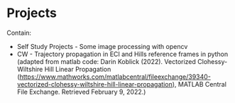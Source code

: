 # Projects
Contain:
* Self Study Projects - Some image processing with opencv
* CW - Trajectory propagation in ECI and Hills reference frames in python
(adapted from matlab code: Darin Koblick (2022). Vectorized Clohessy-Wiltshire Hill Linear Propagation (https://www.mathworks.com/matlabcentral/fileexchange/39340-vectorized-clohessy-wiltshire-hill-linear-propagation), MATLAB Central File Exchange. Retrieved February 9, 2022.)
